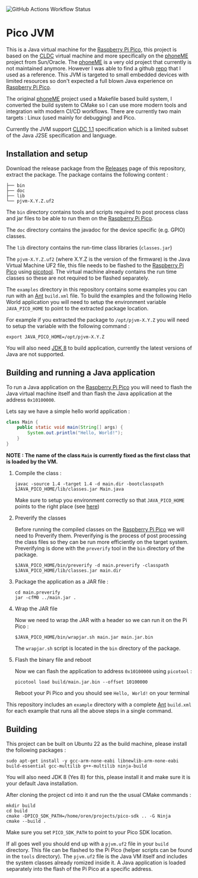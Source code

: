 ![GitHub Actions Workflow Status](https://img.shields.io/github/actions/workflow/status/orenskl/pico-jvm/main.yml?label=build&link=https%3A%2F%2Fgithub.com%2Forenskl%2Fpico-jvm%2Factions%2Fworkflows%2Fmain.yml)

# Pico JVM

This is a Java virtual machine for the [Raspberry Pi Pico](https://www.raspberrypi.com/products/raspberry-pi-pico/), this project is based on the [CLDC](https://en.wikipedia.org/wiki/Connected_Limited_Device_Configuration) virtual machine and more specifically on the [phoneME](https://phonej2me.github.io) project from Sun/Oracle. The [phoneME](https://phonej2me.github.io) is a very old project that currently is not maintained anymore. However I was able to find a github [repo](https://github.com/magicus/phoneME) that I used as a reference. This JVM is targeted to small embedded devices with limited resources so don't expected a full blown Java experience on [Raspberry Pi Pico](https://www.raspberrypi.com/products/raspberry-pi-pico/).

The original [phoneME](https://phonej2me.github.io) project used a Makefile based build system, I converted the build system to CMake so I can use more modern tools and integration with modern CI/CD workflows. There are currently two main targets : Linux (used mainly for debugging) and Pico.

Currently the JVM support [CLDC 1.1](https://docs.oracle.com/javame/config/cldc/ref-impl/cldc1.1/jsr139/index.html) specification which is a limited subset of the Java  J2SE specification and language.

## Installation and setup

Download the release package from the [Releases](https://github.com/orenskl/pico-jvm/releases) page of this repository, extract the package. The package contains the following content :

```
├── bin
├── doc
├── lib
└── pjvm-X.Y.Z.uf2
```

The `bin` directory contains tools and scripts required to post process class and jar files to be able to run them on the [Raspberry Pi Pico](https://www.raspberrypi.com/products/raspberry-pi-pico/).

The `doc` directory contains the javadoc for the device specific (e.g. GPIO) classes.

The `lib` directory contains the run-time class libraries (`classes.jar`)

The `pjvm-X.Y.Z.uf2` (where X.Y.Z is the version of the firmware) is the Java Virtual Machine UF2 file, this file needs to be flashed to the [Raspberry Pi Pico](https://www.raspberrypi.com/products/raspberry-pi-pico/) using [picotool](https://github.com/raspberrypi/picotool). The virtual machine already contains the run time classes so these are not required to be flashed separately.

The `examples` directory in this repository contains some examples you can run with an [Ant](https://ant.apache.org) `build.xml` file. To build the examples and the following Hello World application you will need to setup the environment variable `JAVA_PICO_HOME` to point to the extracted package location.

For example if you extracted the package to `/opt/pjvm-X.Y.Z` you will need to setup the variable with the following command :

```
export JAVA_PICO_HOME=/opt/pjvm-X.Y.Z
```

You will also need [JDK 8](https://www.oracle.com/java/technologies/javase/javase8-archive-downloads.html) to build application, currently the latest versions of Java are not supported.

## Building and running a Java application

To run a Java application on the [Raspberry Pi Pico](https://www.raspberrypi.com/products/raspberry-pi-pico/) you will need to flash the Java virtual machine itself and than flash the Java application at the address `0x10100000`.

Lets say we have a simple hello world application :

```java
class Main {
    public static void main(String[] args) {
        System.out.println("Hello, World!"); 
    }
}
```

**NOTE : The name of the class `Main` is currently fixed as the first class that is loaded by the VM.**

1. Compile the class :

    ```
    javac -source 1.4 -target 1.4 -d main.dir -bootclasspath $JAVA_PICO_HOME/lib/classes.jar Main.java
    ```

    Make sure to setup you environment correctly so that `JAVA_PICO_HOME` points to the right place (see [here](#installation-and-setup))

2. Preverify the classes

    Before running the compiled classes on the [Raspberry Pi Pico](https://www.raspberrypi.com/products/raspberry-pi-pico/) we will need to Preverify them. Preverifying is the process of post processing the class files so they can be run more efficiently on the target system. Preverifying is done with the `preverify` tool in the `bin` directory of the package.

    ```
    $JAVA_PICO_HOME/bin/preverify -d main.preverify -classpath $JAVA_PICO_HOME/lib/classes.jar main.dir
    ```

3. Package the application as a JAR file :

    ```
    cd main.preverify
    jar -cfM0 ../main.jar .
    ```

4. Wrap the JAR file 

    Now we need to wrap the JAR with a header so we can run it on the Pi Pico :

    ```
    $JAVA_PICO_HOME/bin/wrapjar.sh main.jar main.jar.bin
    ```

    The `wrapjar.sh` script is located in the `bin` directory of the package.

5. Flash the binary file and reboot

    Now we can flash the application to address `0x10100000` using `picotool` :

    ```
    picotool load build/main.jar.bin --offset 10100000
    ```

    Reboot your Pi Pico and you should see `Hello, World!` on your terminal

This repository includes an `example` directory with a complete [Ant](https://ant.apache.org) `build.xml` for each example that runs all the above steps in a single command.

## Building

This project can be built on Ubuntu 22 as the build machine, please install the following packages :

```
sudo apt-get install -y gcc-arm-none-eabi libnewlib-arm-none-eabi build-essential gcc-multilib g++-multilib ninja-build
```


You will also need JDK 8 (Yes 8) for this, please install it and make sure it is your default Java installation.

After cloning the project cd into it and run the the usual CMake commands :

```
mkdir build
cd build
cmake -DPICO_SDK_PATH=/home/oren/projects/pico-sdk .. -G Ninja
cmake --build .
```

Make sure you set `PICO_SDK_PATH` to point to your Pico SDK location.

If all goes well you should end up with a `pjvm.uf2` file in your `build` directory. This file can be flashed to the Pi Pico (helper scripts can be found in the `tools` directory). The `pjvm.uf2` file is the Java VM itself and includes the system classes already romized inside it. A Java application is loaded separately into the flash of the Pi Pico at a specific address.

